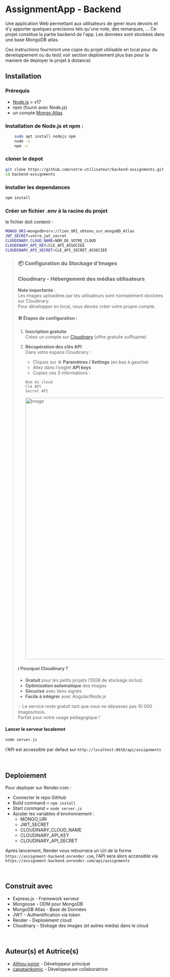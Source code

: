 # AssignmentApp - Backend

Une application Web permettant aux utilisateurs de gerer leurs devoirs et d'y apporter quelques precisions tels qu'une note, des remarques, ...
Ce projet constitue la partie backend de l'app. Les données sont stockées dans une base MongoDB atlas.

Ces instructions fourniront une copie du projet utilisable en local pour du developpement ou du test( voir section deploiement plus bas pour la maniere de deployer le projet à distance)
<br>



## Installation 
### Prérequis 
- [Node.js](https://nodejs.org/en/) > v17
- npm (fourni avec Node.js)
- un compte [Mongo Atlas](https://www.mongodb.com/fr-fr/products/platform/atlas-database)

### Installation de Node.js et npm : 
```bash
    sudo apt install nodejs npm
    node -v 
    npm -v 
```


### cloner le depot 
```bash 
git clone https://github.com/votre-utilisateur/backend-assignments.git
cd backend-assignments
```

### Installer les dependances
```bash 
npm install
```

### Créer un fichier .env à la racine du projet 
le fichier doit contenir : 
```bash 
MONGO_URI=mongodb+srv://lien_URI_obtenu_sur_mongoBD_Atlas
JWT_SECRET=votre_jwt_secret
CLOUDINARY_CLOUD_NAME=NOM_DE_VOTRE_CLOUD
CLOUDINARY_API_KEY=CLE_API_ASSOCIEE
CLOUDINARY_API_SECRET=CLE_API_SECRET_ASSOCIEE
```
> ### 📦 Configuration du Stockage d'Images
>
> ### Cloudinary - Hébergement des médias utilisateurs
>
> **Note importante** :  
> Les images uploadées par les utilisateurs sont normalement stockées sur Cloudinary.  
> Pour développer en local, vous devrez créer votre propre compte.
>
> #### 🛠 Étapes de configuration :
> 
> 1. **Inscription gratuite**  
>   Créez un compte sur [Cloudinary](https://cloudinary.com) (offre gratuite suffisante)
>
> 2. **Récupération des clés API**  
>    Dans votre espace Cloudinary :
>    - Cliquez sur ⚙ **Paramètres / Settings** (en bas à gauche)
>    - Allez dans l'onglet **API keys**
>    - Copiez ces 3 informations :
>     ```
>     Nom du cloud
>     Clé API
>     Secret API
>     ```
>     <img width="1906" height="823" alt="Image" src="https://github.com/user-attachments/assets/a77d3a41-d6ad-4542-88a0-18819058290d" />
>
> #### ℹ️ Pourquoi Cloudinary ?
> - **Gratuit** pour les petits projets (10GB de stockage inclus)
> - **Optimisation automatique** des images
> - **Sécurisé** avec liens signés
> - **Facile à intégrer** avec Angular/Node.js
>
> 💡 Le service reste gratuit tant que vous ne dépassez pas 10 000 images/mois.  
> Parfait pour notre usage pédagogique !
>

#### Lancer le serveur localemnt
```bash 
node server.js
```
l'API est accessible par defaut sur ```http://localhost:8010/api/assignments```

<br>

## Deploiement 
Pour deployer sur Render.com :
- Connecter le repo GitHub 
- Build command = ```npm install```
- Start command = ```node server.js```
- Ajouter les variables d'environnement : 
    - MONGO_URI
    - JWT_SECRET
    - CLOUDINARY_CLOUD_NAME
    - CLOUDINARY_API_KEY
    - CLOUDINARY_API_SECRET

Apres lancement, Render vous retournera un Url de la forme ```https://assignment-backend.onrender.com```, l'API sera alors accessible via ```https://assignment-backend.onrender.com/api/assignments ```

<br>

## Construit avec
- Express.js - Framework serveur
- Mongoose - ODM pour MongoDB
- MongoDB Atlas - Base de Données 
- JWT - Authentification via token 
- Render - Deploiement cloud
- Cloudinary - Stokage des images (et autres média) dans le cloud

<br>

## Auteur(s) et Autrice(s) 
- [Alihou-junior](https://github.com/Alihou-junior) - Développeur principal
- [capatainkomic](https://github.com/capatainkomic) - Développeuse collaboratrice

<br>
